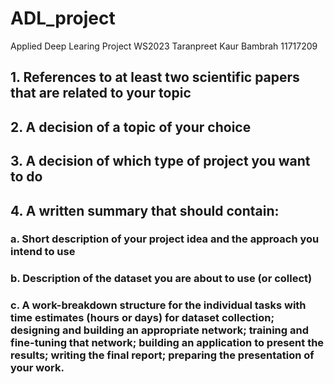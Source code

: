 # ADL_project
Applied Deep Learing Project WS2023
Taranpreet Kaur Bambrah 11717209
## 1. References to at least two scientific papers that are related to your topic

## 2. A decision of a topic of your choice

## 3. A decision of which type of project you want to do

## 4. A written summary that should contain:

### a. Short description of your project idea and the approach you intend to use
### b. Description of the dataset you are about to use (or collect)
### c. A work-breakdown structure for the individual tasks with time estimates (hours or days) for dataset collection; designing and building an appropriate network; training and fine-tuning that network; building an application to present the results; writing the final report; preparing the presentation of your work.
